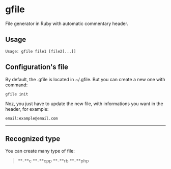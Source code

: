**gfile**
===========
File generator in Ruby with automatic commentary header.

**<i class="icon-terminal"></i>Usage**
------
```
Usage: gfile file1 [file2[...]]
```



**<i class="icon-pencil"></i>Configuration's file**
--------
By default, the .gfile is located in ~/.gfile.
But you can create a new one with command:
```
gfile init
```
Noz, you just have to update the new file, with informations you want in the header, for example:
```
email:example@email.com
```
-------

**Recognized type**
-----------
You can create many type of file:
>**-**c
>**-**cpp
>**-**rb
>**-**php
